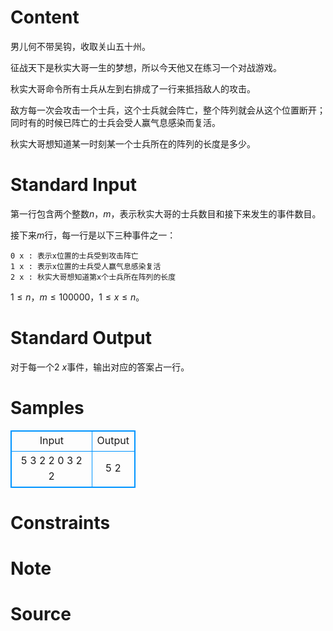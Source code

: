 
# Content

男儿何不带吴钩，收取关山五十州。

征战天下是秋实大哥一生的梦想，所以今天他又在练习一个对战游戏。

秋实大哥命令所有士兵从左到右排成了一行来抵挡敌人的攻击。

敌方每一次会攻击一个士兵，这个士兵就会阵亡，整个阵列就会从这个位置断开；同时有的时候已阵亡的士兵会受人赢气息感染而复活。

秋实大哥想知道某一时刻某一个士兵所在的阵列的长度是多少。

# Standard Input

第一行包含两个整数$n$，$m$，表示秋实大哥的士兵数目和接下来发生的事件数目。

接下来$m$行，每一行是以下三种事件之一：
```
0 x : 表示x位置的士兵受到攻击阵亡
1 x : 表示x位置的士兵受人赢气息感染复活
2 x : 秋实大哥想知道第x个士兵所在阵列的长度
```
$1\leq n，m\leq 100000$，$1\leq x\leq n。$

# Standard Output

对于每一个$2$ $x$事件，输出对应的答案占一行。

# Samples

<style>
        table,table tr th, table tr td { border:1px solid #0094ff; }
        table { width: 200px; min-height: 25px; line-height: 25px; text-align: center; border-collapse: collapse;}   
    </style>
<table>
	<tr>
		<td>Input</td>
		<td>Output</td>
	</tr>
<tr><td>5 3
2 2
0 3
2 2</td><td>5
2</td></tr></table>


# Constraints



# Note



# Source



